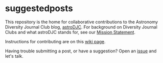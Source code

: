 # suggestedposts

This repository is the home for collaborative contributions to the Astronomy Diversity Journal Club blog, [astroDJC](http://astrodjc.blogspot.com/). For background on Diversity Journal Clubs and what astroDJC stands for, see our [Mission Statement](http://astrodjc.blogspot.com/p/mission-statement.html).

Instructions for contributing are on this [wiki page](https://github.com/astroDJC/suggestedposts/wiki).

Having trouble submitting a post, or have a suggestion? Open an [issue](https://github.com/astroDJC/suggestedposts/issues) and let's talk.

